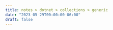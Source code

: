 ```yaml
---
title: notes > dotnet > collections > generic
date: "2023-05-29T00:00:00-06:00"
draft: false
---
```


